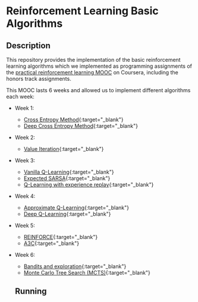 # Reinforcement Learning Basic Algorithms

## Description
This repository provides the implementation of the basic reinforcement learning algorithms which we implemented as programming assignments of the <a href="https://www.coursera.org/learn/practical-rl" target="_blank">practical reinforcement learning MOOC</a> on Coursera, including the honors track assignments.

This MOOC lasts 6 weeks and allowed us to implement different algorithms each week:
* Week 1:
   * [Cross Entropy Method](./week1/02_crossentropy_method.ipynb){:target="_blank"}
   * [Deep Cross Entropy Method](./week1/03_deep_crossentropy_method.ipynb){:target="_blank"}
   
* Week 2:
   * [Value Iteration](./week2/04_practice_value_iteration.ipynb){:target="_blank"}

* Week 3:
   * [Vanilla Q-Learning](./week3/05_qlearning.ipynb){:target="_blank"}
   * [Expected SARSA](./week3/06_sarsa.ipynb){:target="_blank"}
   * [Q-Learning with experience replay](./week3/07_experience_replay.ipynb){:target="_blank"}
     
* Week 4:
   * [Approximate Q-Learning](./week4/08_practice_approx_qlearning.ipynb){:target="_blank"}
   * [Deep Q-Learning](./week4/09_dqn_atari.ipynb){:target="_blank"}

* Week 5:
   * [REINFORCE](./week5/10_practice_reinforce.ipynb){:target="_blank"}
   * [A3C](./week5/11_practice_a3c.ipynb){:target="_blank"}

* Week 6:
   * [Bandits and exploration](./week6/12_bandits.ipynb){:target="_blank"}
   * [Monte Carlo Tree Search (MCTS)](./week6/13_practice_mcts.ipynb){:target="_blank"}
   
   ## Running

